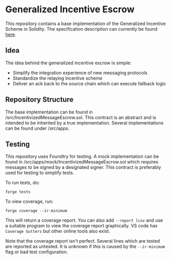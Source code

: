 # Generalized Incentive Escrow

This repository contains a base implementation of the Generalized Incentive Scheme in Solidity. The specification description can currently be found [here](https://catalabs.notion.site/Generalised-Relayer-Incentive-Scheme-cfaa1ccd2bf94d82b1c54b9f483baf05?pvs=4).

## Idea

The idea behind the generalized incentive escrow is simple:
- Simplify the integration experience of new messaging protocols
- Standardize the relaying incentive scheme
- Deliver an ack back to the source chain which can execute fallback logic



## Repository Structure

The base implementation can be found in /src/IncentivizedMessageEscrow.sol. This contract is an abstract and is intended to be inherited by a true implementation. Several implementations can be found under /src/apps.  

## Testing

This repository uses Foundtry for testing. A mock implementation can be found in /src/apps/mock/IncentivizedMessageEscrow.sol which requires messages to be signed by a designated signer. This contract is preferably used for testing to simplify tests.

To run tests, do:
```
forge tests
```

To view coverage, run:
```
forge coverage --ir-minimum
```

This will return a coverage report. You can also add `--report lcov` and use a suitable program to view the coverage report graphically. VS code has `Coverage Gutters` but other online tools also exist.

Note that the coverage report isn't perfect. Several lines which are tested are reported as untested. It is unknown if this is caused by the `--ir-minimum` flag or bad test configuration.